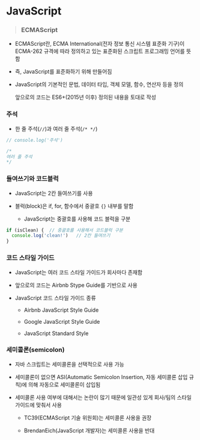 # JavaScript

> ### ECMAScript

  - ECMAScript란, ECMA International(전자 정보 통신 시스템 표준화 기구)이 ECMA-262 규격에 따라 정의하고 있는 표준화된 스크립트 프로그래밍 언어를 뜻함

  - 즉, JavaScript를 표준화하기 위해 만들어짐

  - JavaScript의 기본적인 문법, 데이터 타입, 객체 모델, 함수, 연산자 등을 정의

    앞으로의 코드는 ES6+(2015년 이후) 정의된 내용을 토대로 작성

### 주석

  - 한 줄 주석(`//`)과 여러 줄 주석(`/* */`)

  ```js
  // console.log('주석')

  /* 
  여러 줄 주석
  */
  ```

### 들여쓰기와 코드블럭

  - JavaScript는 2칸 들여쓰기를 사용

  - 블럭(block)은 if, for, 함수에서 중괄호 `{}` 내부를 말함

    - JavaScript는 중괄호를 사용해 코드 블럭을 구분

  ```js
  if (isClean) {  // 중괄호를 사용해서 코드블럭 구분
    console.log('clean!')   // 2칸 들여쓰기
  }
  ```

### 코드 스타일 가이드

  - JavaScript는 여러 코드 스타일 가이드가 회사마다 존재함

  - 앞으로의 코드는 Airbnb Stype Guide를 기반으로 사용

  - JavaScript 코드 스타일 가이드 종류

    - Airbnb JavaScript Style Guide

    - Google JavaScript Style Guide

    - JavaScript Standard Style

### 세미콜론(semicolon)

  - 자바 스크립트는 세미콜론을 선택적으로 사용 가능

  - 세미콜론이 없으면 ASI(Automatic Semicolon Insertion, 자동 세미콜론 삽입 규칙)에 의해 자동으로 세미콜론이 삽입됨

  - 세미콜론 사용 여부에 대해서는 논란이 많기 때문에 일관성 있게 회사/팀의 스타일 가이드에 맞춰서 사용

    - TC39(ECMAScript 기술 위원회)는 세미콜론 사용을 권장

    - BrendanEich(JavaScript 개발자)는 세미콜론 사용을 반대